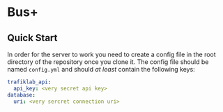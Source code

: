 # Bus+

## Quick Start
In order for the server to work you need to create a config file in the root directory of the repository once you clone it. The config file should be named `config.yml` and should *at least* contain the following keys:

```yml
trafiklab_api:
  api_key: <very secret api key>
database:
  uri: <very sercret connection uri>
```